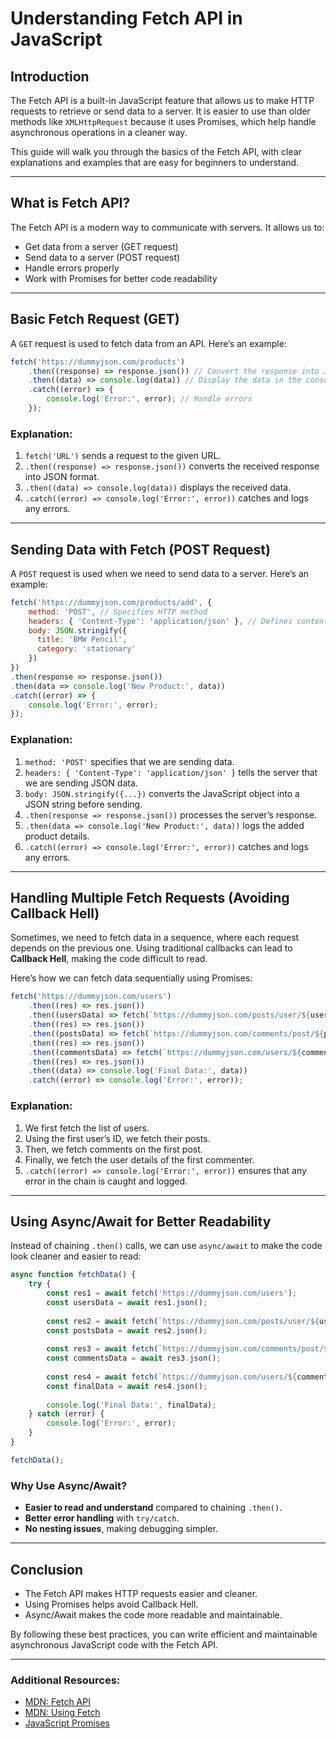 # Understanding Fetch API in JavaScript

## Introduction
The Fetch API is a built-in JavaScript feature that allows us to make HTTP requests to retrieve or send data to a server. It is easier to use than older methods like `XMLHttpRequest` because it uses Promises, which help handle asynchronous operations in a cleaner way.

This guide will walk you through the basics of the Fetch API, with clear explanations and examples that are easy for beginners to understand.

---

## What is Fetch API?
The Fetch API is a modern way to communicate with servers. It allows us to:
- Get data from a server (GET request)
- Send data to a server (POST request)
- Handle errors properly
- Work with Promises for better code readability

---

## Basic Fetch Request (GET)
A `GET` request is used to fetch data from an API. Here’s an example:

```javascript
fetch('https://dummyjson.com/products')
    .then((response) => response.json()) // Convert the response into JSON
    .then((data) => console.log(data)) // Display the data in the console
    .catch((error) => {
        console.log('Error:', error); // Handle errors
    });
```

### Explanation:
1. `fetch('URL')` sends a request to the given URL.
2. `.then((response) => response.json())` converts the received response into JSON format.
3. `.then((data) => console.log(data))` displays the received data.
4. `.catch((error) => console.log('Error:', error))` catches and logs any errors.

---

## Sending Data with Fetch (POST Request)
A `POST` request is used when we need to send data to a server. Here’s an example:

```javascript
fetch('https://dummyjson.com/products/add', {
    method: 'POST', // Specifies HTTP method
    headers: { 'Content-Type': 'application/json' }, // Defines content type
    body: JSON.stringify({
      title: 'BMW Pencil',
      category: 'stationary'
    })
})
.then(response => response.json())
.then(data => console.log('New Product:', data))
.catch((error) => {
    console.log('Error:', error);
});
```

### Explanation:
1. `method: 'POST'` specifies that we are sending data.
2. `headers: { 'Content-Type': 'application/json' }` tells the server that we are sending JSON data.
3. `body: JSON.stringify({...})` converts the JavaScript object into a JSON string before sending.
4. `.then(response => response.json())` processes the server’s response.
5. `.then(data => console.log('New Product:', data))` logs the added product details.
6. `.catch((error) => console.log('Error:', error))` catches and logs any errors.

---

## Handling Multiple Fetch Requests (Avoiding Callback Hell)
Sometimes, we need to fetch data in a sequence, where each request depends on the previous one. Using traditional callbacks can lead to **Callback Hell**, making the code difficult to read.

Here’s how we can fetch data sequentially using Promises:

```javascript
fetch('https://dummyjson.com/users')
    .then((res) => res.json())
    .then((usersData) => fetch(`https://dummyjson.com/posts/user/${usersData.users[0].id}`))
    .then((res) => res.json())
    .then((postsData) => fetch(`https://dummyjson.com/comments/post/${postsData.posts[0].id}`))
    .then((res) => res.json())
    .then((commentsData) => fetch(`https://dummyjson.com/users/${commentsData.comments[0].user.id}`))
    .then((res) => res.json())
    .then((data) => console.log('Final Data:', data))
    .catch((error) => console.log('Error:', error));
```

### Explanation:
1. We first fetch the list of users.
2. Using the first user’s ID, we fetch their posts.
3. Then, we fetch comments on the first post.
4. Finally, we fetch the user details of the first commenter.
5. `.catch((error) => console.log('Error:', error))` ensures that any error in the chain is caught and logged.

---

## Using Async/Await for Better Readability
Instead of chaining `.then()` calls, we can use `async/await` to make the code look cleaner and easier to read:

```javascript
async function fetchData() {
    try {
        const res1 = await fetch('https://dummyjson.com/users');
        const usersData = await res1.json();
        
        const res2 = await fetch(`https://dummyjson.com/posts/user/${usersData.users[0].id}`);
        const postsData = await res2.json();
        
        const res3 = await fetch(`https://dummyjson.com/comments/post/${postsData.posts[0].id}`);
        const commentsData = await res3.json();
        
        const res4 = await fetch(`https://dummyjson.com/users/${commentsData.comments[0].user.id}`);
        const finalData = await res4.json();
        
        console.log('Final Data:', finalData);
    } catch (error) {
        console.log('Error:', error);
    }
}

fetchData();
```

### Why Use Async/Await?
- **Easier to read and understand** compared to chaining `.then()`.
- **Better error handling** with `try/catch`.
- **No nesting issues**, making debugging simpler.

---

## Conclusion
- The Fetch API makes HTTP requests easier and cleaner.
- Using Promises helps avoid Callback Hell.
- Async/Await makes the code more readable and maintainable.

By following these best practices, you can write efficient and maintainable asynchronous JavaScript code with the Fetch API.

---
### Additional Resources:
- [MDN: Fetch API](https://developer.mozilla.org/en-US/docs/Web/API/Fetch_API)
- [MDN: Using Fetch](https://developer.mozilla.org/en-US/docs/Web/API/Fetch_API/Using_Fetch)
- [JavaScript Promises](https://developer.mozilla.org/en-US/docs/Web/JavaScript/Reference/Global_Objects/Promise)

